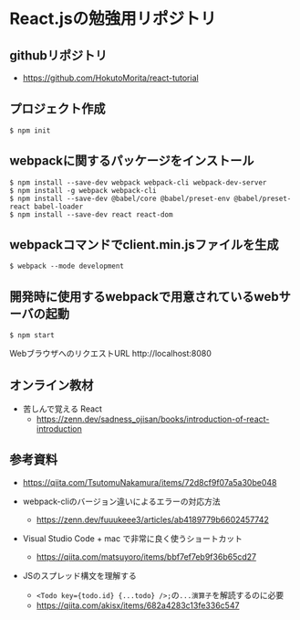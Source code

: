 # React.jsの勉強用リポジトリ
## githubリポジトリ
  - https://github.com/HokutoMorita/react-tutorial
## プロジェクト作成
```
$ npm init
```

## webpackに関するパッケージをインストール
```
$ npm install --save-dev webpack webpack-cli webpack-dev-server
$ npm install -g webpack webpack-cli
$ npm install --save-dev @babel/core @babel/preset-env @babel/preset-react babel-loader
$ npm install --save-dev react react-dom
```

## webpackコマンドでclient.min.jsファイルを生成
```
$ webpack --mode development
```

## 開発時に使用するwebpackで用意されているwebサーバの起動
```
$ npm start
```

WebブラウザへのリクエストURL
http://localhost:8080

## オンライン教材
  - 苦しんで覚える React
    - https://zenn.dev/sadness_ojisan/books/introduction-of-react-introduction

## 参考資料
  - https://qiita.com/TsutomuNakamura/items/72d8cf9f07a5a30be048

  - webpack-cliのバージョン違いによるエラーの対応方法
    - https://zenn.dev/fuuukeee3/articles/ab4189779b6602457742
  
  - Visual Studio Code + mac で非常に良く使うショートカット
    - https://qiita.com/matsuyoro/items/bbf7ef7eb9f36b65cd27
  
  - JSのスプレッド構文を理解する
    - `<Todo key={todo.id} {...todo} />;`の`...演算子`を解読するのに必要
    - https://qiita.com/akisx/items/682a4283c13fe336c547
